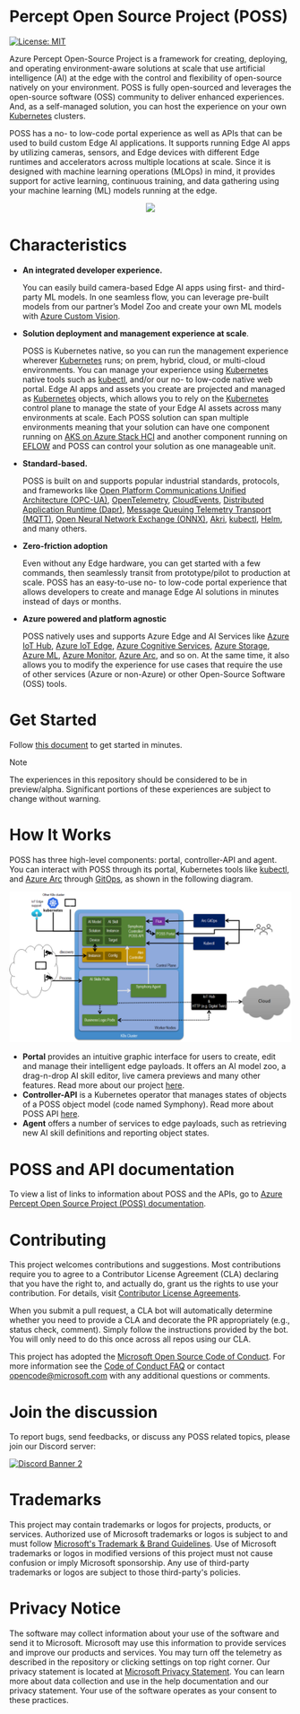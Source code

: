 # Percept Open Source Project (POSS)

[![License: MIT](https://img.shields.io/badge/License-MIT-yellow.svg)](https://opensource.org/licenses/MIT)

Azure Percept Open-Source Project is a framework for creating, deploying, and operating environment-aware solutions at scale that use artificial intelligence (AI) at the edge with the control and flexibility of open-source natively on your environment. POSS is fully open-sourced and leverages the open-source software (OSS) community to deliver enhanced experiences. And, as a self-managed solution, you can host the experience on your own [Kubernetes](https://kubernetes.io/) clusters.

POSS has a no- to low-code portal experience as well as APIs that can be used to build custom Edge AI applications. It supports running Edge AI apps by utilizing cameras, sensors, and Edge devices with different Edge runtimes and accelerators across multiple locations at scale. Since it is designed with machine learning operations (MLOps) in mind, it provides support for active learning, continuous training, and data gathering using your machine learning (ML) models running at the edge.

<p align="center">
<img src="docs/images/POSS Portal.gif" width="650"/>
</p>

# Characteristics

- **An integrated developer experience.** 
    
    You can easily build camera-based Edge AI apps using first- and third-party ML models. In one seamless flow, you can leverage pre-built models from our partner’s Model Zoo and create your own ML models with [Azure Custom Vision](https://azure.microsoft.com/en-us/services/cognitive-services/custom-vision-service/#overview).
- **Solution deployment and management experience at scale**. 
    
    POSS is Kubernetes native, so you can run the management experience wherever [Kubernetes](https://kubernetes.io/) runs; on prem, hybrid, cloud, or multi-cloud environments. You can manage your experience using [Kubernetes](https://kubernetes.io/) native tools such as [kubectl](https://kubernetes.io/docs/reference/kubectl/kubectl/), and/or our no- to low-code native web portal. Edge AI apps and assets you create are projected and managed as [Kubernetes](https://kubernetes.io/) objects, which allows you to rely on the [Kubernetes](https://kubernetes.io/) control plane to manage the state of your Edge AI assets across many environments at scale. Each POSS solution can span multiple environments meaning that your solution can have one component running on [AKS on Azure Stack HCI](https://docs.microsoft.com/en-us/azure-stack/aks-hci/) and another component running on [EFLOW](https://docs.microsoft.com/en-us/windows/iot/iot-enterprise/azure-iot-edge-for-linux-on-windows) and POSS can control your solution as one manageable unit.

- **Standard-based.**

    POSS is built on and supports popular industrial standards, protocols, and frameworks like [Open Platform Communications Unified Architecture (OPC-UA)](https://opcfoundation.org/about/opc-technologies/opc-ua/), [OpenTelemetry](https://opentelemetry.io/), [CloudEvents](https://cloudevents.io/), [Distributed Application Runtime (Dapr)](https://dapr.io/), [Message Queuing Telemetry Transport (MQTT)](https://mqtt.org/), [Open Neural Network Exchange (ONNX)](https://onnx.ai/), [Akri](https://github.com/project-akri/akri), [kubectl](https://kubernetes.io/docs/reference/kubectl/kubectl/), [Helm](https://helm.sh/), and many others. 

- **Zero-friction adoption**

    Even without any Edge hardware, you can get started with a few commands, then seamlessly transit from prototype/pilot to production at scale. POSS has an easy-to-use no- to low-code portal experience that allows developers to create and manage Edge AI solutions in minutes instead of days or months. 

- **Azure powered and platform agnostic**

    POSS natively uses and supports Azure Edge and AI Services like [Azure IoT Hub](https://docs.microsoft.com/azure/iot-hub/), [Azure IoT Edge](https://azure.microsoft.com/services/iot-edge/), [Azure Cognitive Services](https://azure.microsoft.com/services/cognitive-services/), [Azure Storage](https://azure.microsoft.com/products/category/storage/), [Azure ML](https://azure.microsoft.com/services/machine-learning/), [Azure Monitor](https://docs.microsoft.com/azure/azure-monitor/), [Azure Arc](https://learn.microsoft.com/azure/azure-arc/overview), and so on. At the same time, it also allows you to modify the experience for use cases that require the use of other services (Azure or non-Azure) or other Open-Source Software (OSS) tools. 

# Get Started
Follow [this document](docs/tutorial/setup-guide.md) to get started in minutes. 

> [!NOTE]
> The experiences in this repository should be considered to be in preview/alpha. Significant portions of these experiences are subject to change without warning.

# How It Works

POSS has three high-level components: portal, controller-API and agent. You can interact with POSS through its portal, Kubernetes tools like [kubectl](https://kubernetes.io/docs/reference/kubectl/kubectl/), and [Azure Arc](https://docs.microsoft.com/en-us/azure/azure-arc/overview) through [GitOps](https://docs.microsoft.com/en-us/azure/azure-arc/kubernetes/conceptual-gitops-flux2), as shown in the following diagram.

![Diagram of POSS architecture](./docs/images/poss-architecture.png)

* **Portal** provides an intuitive graphic interface for users to create, edit and manage their intelligent edge payloads. It offers an AI model zoo, a drag-n-drop AI skill editor, live camera previews and many other features. Read more about our project [here](./docs/POSS-TOC.md).
* **Controller-API** is a Kubernetes operator that manages states of objects of a POSS object model (code named Symphony). Read more about POSS API [here](./docs/api/README.md).
* **Agent** offers a number of services to edge payloads, such as retrieving new AI skill definitions and reporting object states.

# POSS and API documentation

To view a list of links to information about POSS and the APIs, go to [Azure Percept Open Source Project (POSS) documentation](./docs/POSS-TOC.md).

# Contributing

This project welcomes contributions and suggestions.  Most contributions require you to agree to a
Contributor License Agreement (CLA) declaring that you have the right to, and actually do, grant us
the rights to use your contribution. For details, visit [Contributor License Agreements](https://cla.opensource.microsoft.com).

When you submit a pull request, a CLA bot will automatically determine whether you need to provide
a CLA and decorate the PR appropriately (e.g., status check, comment). Simply follow the instructions
provided by the bot. You will only need to do this once across all repos using our CLA.

This project has adopted the [Microsoft Open Source Code of Conduct](https://opensource.microsoft.com/codeofconduct/).
For more information see the [Code of Conduct FAQ](https://opensource.microsoft.com/codeofconduct/faq/) or
contact [opencode@microsoft.com](mailto:opencode@microsoft.com) with any additional questions or comments.

# Join the discussion

To report bugs, send feedbacks, or discuss any POSS related topics, please join our Discord server: 

[![Discord Banner 2](https://discordapp.com/api/guilds/1012135822188875876/widget.png?style=banner2)](https://discord.gg/RfcNBrN3vb)

# Trademarks

This project may contain trademarks or logos for projects, products, or services. Authorized use of Microsoft 
trademarks or logos is subject to and must follow 
[Microsoft's Trademark & Brand Guidelines](https://www.microsoft.com/en-us/legal/intellectualproperty/trademarks/usage/general).
Use of Microsoft trademarks or logos in modified versions of this project must not cause confusion or imply Microsoft sponsorship.
Any use of third-party trademarks or logos are subject to those third-party's policies.

# Privacy Notice

The software may collect information about your use of the software and send it to Microsoft.
Microsoft may use this information to provide services and improve our products and services.
You may turn off the telemetry as described in the repository or clicking settings on top right
corner. Our privacy statement is located at [Microsoft Privacy Statement](https://go.microsoft.com/fwlink/?LinkID=824704). You can learn more about data collection and use in the help documentation and our privacy
statement. Your use of the software operates as your consent to these practices.


